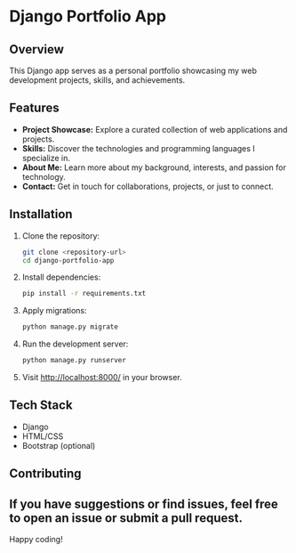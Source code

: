 
# Django Portfolio App

## Overview

This Django app serves as a personal portfolio showcasing my web development projects, skills, and achievements.

## Features

- **Project Showcase:** Explore a curated collection of web applications and projects.
- **Skills:** Discover the technologies and programming languages I specialize in.
- **About Me:** Learn more about my background, interests, and passion for technology.
- **Contact:** Get in touch for collaborations, projects, or just to connect.

## Installation

1. Clone the repository:

    ```bash
    git clone <repository-url>
    cd django-portfolio-app
    ```

2. Install dependencies:

    ```bash
    pip install -r requirements.txt
    ```

3. Apply migrations:

    ```bash
    python manage.py migrate
    ```

4. Run the development server:

    ```bash
    python manage.py runserver
    ```

5. Visit [http://localhost:8000/](http://localhost:8000/) in your browser.

## Tech Stack

- Django
- HTML/CSS
- Bootstrap (optional)

## Contributing

If you have suggestions or find issues, feel free to open an issue or submit a pull request.
---

Happy coding!
